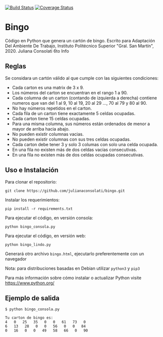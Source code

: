 [![Build Status](https://travis-ci.com/julianaconsolati/bingo.svg?branch=master)](https://travis-ci.com/julianaconsolati/bingo)
[![Coverage Status](https://coveralls.io/repos/github/julianaconsolati/bingo/badge.svg?branch=master)](https://coveralls.io/github/julianaconsolati/bingo?branch=master)
# Bingo
Código en Python que genera un cartón de bingo.
Escrito para Adaptación Del Ambiente De Trabajo, Instituto Politécnico Superior "Gral. San Martín", 2020.
Juliana Consolati 6to Info
## Reglas
Se considara un cartón válido al que cumple con las siguientes condiciones:
* Cada carton es una matrix de 3 x 9.
* Los números del carton se encuentran en el rango 1 a 90.
* Cada columna de un carton (contando de izquierda a derecha) contiene numeros que van del 1 al 9, 10 al 19, 20 al 29 ..., 70 al 79 y 80 al 90.
* No hay números repetidos en el carton.
* Cada fila de un carton tiene exactamente 5 celdas ocupadas.
* Cada carton tiene 15 celdas ocupadas.
* Para una misma columna, sus números están ordenados de menor a mayor de arriba hacia abajo.
* No pueden existir columnas vacias.
* No pueden existir columnas con sus tres celdas ocupadas.
* Cada carton debe tener 3 y solo 3 columas con solo una celda ocupada.
* En una fila no existen más de dos celdas vacías consecutivas.
* En una fila no existen más de dos celdas ocupadas consecutivas.

## Uso e Instalación
Para clonar el repositorio:
```
git clone https://github.com/julianaconsolati/bingo.git
```
Instalar los requerimientos:
```
pip install -r requirements.txt
```
Para ejecutar el código, en versión consola:
```
python bingo_consola.py
```
Para ejecutar el código, en versión web:
```
python bingo_lindo.py
```
Generará otro archivo `bingo.html`, ejecutarlo preferentemente con un navegador

Nota: para distribuciones basadas en Debian utilizar `python3` y `pip3`

Para más información sobre cómo instalar o actualizar Python visite https://www.python.org/

## Ejemplo de salida
```
$ python bingo_consola.py

Tu carton de bingo es:
4   0   25   35   0   0   61   73   0
6   13   28   0   0   56   0   0   84
0   16   0   0   49   58   66   0   90

```
